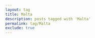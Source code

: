 ```yaml
---
layout: tag
title: Malta
description: posts tagged with 'Malta'
permalink: tag/Malta
exclude: true
---
```


